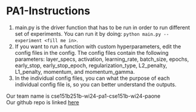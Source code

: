 # PA1-Instructions
1. main.py is the driver function that has to be run in order to run different set of experiments. You can run it by doing: `python main.py --experiment <fill me in>`.
2. If you want to run a function with custom hyperparameters, edit the config files in the config. The config files contain the following parameters: layer_specs, activation, learning_rate, batch_size, epochs, early_stop, early_stop_epoch, regularization_type, L2_penalty, L1_penalty, momentum, and momentum_gamma. 
3. In the individual config files, you can what the purpose of each individual config file is, so you can better understand the outputs.

Our team name is cse151b251b-wi24-pa1-cse151b-wi24-paone <br />
Our github repo is linked [here](https://github.com/cse151bwi24/cse151b251b-wi24-pa1-cse151b-wi24-paone)
